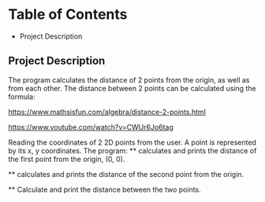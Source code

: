 # Table of Contents
* Project Description

## Project Description
The program calculates the distance of 2 points from the origin, as well as from each other. 
The distance between 2 points can be calculated using the formula:

https://www.mathsisfun.com/algebra/distance-2-points.html

https://www.youtube.com/watch?v=CWUr6Jo6tag

Reading the coordinates of 2 2D points from the user. A point is represented by its x, y coordinates. The program:
** calculates and prints the distance of the first point from the origin, (0, 0).

** calculates and prints the distance of the second point from the origin.

** Calculate and print the distance between the two points.
